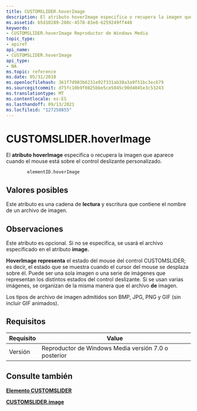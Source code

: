 ```yaml
---
title: CUSTOMSLIDER.hoverImage
description: El atributo hoverImage especifica o recupera la imagen que aparece cuando el mouse está sobre el control deslizante personalizado.
ms.assetid: b5d10289-280c-4578-83e8-6259249ff448
keywords:
- CUSTOMSLIDER.hoverImage Reproductor de Windows Media
topic_type:
- apiref
api_name:
- CUSTOMSLIDER.hoverImage
api_type:
- NA
ms.topic: reference
ms.date: 05/31/2018
ms.openlocfilehash: 361f7d903b6231e92f331ab38a3a9f51bc3ec679
ms.sourcegitcommit: d75fc10b9f0825bbe5ce5045c90d4045e3c53243
ms.translationtype: MT
ms.contentlocale: es-ES
ms.lasthandoff: 09/13/2021
ms.locfileid: "127258855"
---
```

# <a name="customsliderhoverimage"></a>CUSTOMSLIDER.hoverImage

El **atributo hoverImage** especifica o recupera la imagen que aparece cuando el mouse está sobre el control deslizante personalizado.

``` syntax
        elementID.hoverImage
```

## <a name="possible-values"></a>Valores posibles

Este atributo es una cadena de **lectura** y escritura que contiene el nombre de un archivo de imagen.

## <a name="remarks"></a>Observaciones

Este atributo es opcional. Si no se especifica, se usará el archivo especificado en el atributo **image.**

**HoverImage representa** el estado del mouse del control CUSTOMSLIDER; es decir, el estado que se muestra cuando el cursor del mouse se desplaza sobre él. Puede ser una sola imagen o una serie de imágenes que representan los distintos estados del control deslizante. Si se usan varias imágenes, se organizan de la misma manera que el archivo **de** imagen.

Los tipos de archivo de imagen admitidos son BMP, JPG, PNG y GIF (sin incluir GIF animados).

## <a name="requirements"></a>Requisitos



| Requisito | Value |
|--------------------|------------------------------------------------------|
| Versión<br/> | Reproductor de Windows Media versión 7.0 o posterior<br/> |



## <a name="see-also"></a>Consulte también

<dl> <dt>

[**Elemento CUSTOMSLIDER**](customslider-element.md)
</dt> <dt>

[**CUSTOMSLIDER.image**](customslider-image.md)
</dt> </dl>

 

 





